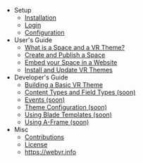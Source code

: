- Setup
    - [Installation](/documentation/{{version}}/installation)
    - [Login](/documentation/{{version}}/login)
    - [Configuration](/documentation/{{version}}/configuration)
- User's Guide 
    - [What is a Space and a VR Theme?](/documentation/{{version}}/what-is-a-space-and-a-vr-theme)
    - [Create and Publish a Space](/documentation/{{version}}/create-publish-webvr-space)
    - [Embed your Space in a Website](/documentation/{{version}}/embed-space-website)
    - [Install and Update VR Themes](/documentation/{{version}}/install-update-vr-themes) 
- Developer's Guide
    - [Building a Basic VR Theme](/documentation/{{version}}/building-basic-vr-theme) 
    - [Content Types and Field Types (soon)](/documentation/{{version}}/content-types-and-field-types) 
    - [Events (soon)](/documentation/{{version}}/events) 
    - [Theme Configuration (soon)](/documentation/{{version}}/theme-configuration) 
    - [Using Blade Templates (soon)](/documentation/{{version}}/) 
    - [Using A-Frame (soon)](/documentation/{{version}}/) 
- Misc
    - [Contributions](/documentation/{{version}}/contributions)
    - [License](/documentation/{{version}}/license)
    - <a href="https://webvr.info">https://webvr.info</a>
